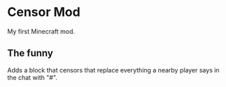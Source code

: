# Censor Mod

My first Minecraft mod.

## The funny
Adds a block that censors that replace everything a nearby player says in the chat with "#".